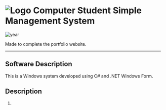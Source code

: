# ![Logo](favicon_io/favicon.ico) Computer Student Simple Management System

![year](https://img.shields.io/badge/year-2023-blue)

Made to complete the portfolio website.

---

## Software Description

This is a Windows system developed using C# and .NET Windows Form.

## Description

1. 
